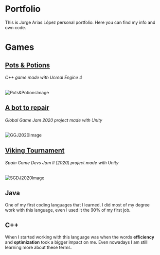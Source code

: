 # Portfolio
This is Jorge Arias López personal portfolio. Here you can find my info and own code.

# Games
## [Pots & Potions](https://fat-duck-squad.itch.io/pots-and-potions)
###### C++ game made with Unreal Engine 4
![Pots&PotionsImage](https://img.itch.zone/aW1hZ2UvNjM2MTY5LzM2MzczNDIuanBn/original/42Uy1T.jpg)

## [A bot to repair](https://globalgamejam.org/2020/games/wasted-robot-9)
###### Global Game Jam 2020 project made with Unity
![GGJ2020Image](https://ggj.s3.amazonaws.com/styles/game_content__wide/games/screenshots/2020/02/280463/screenshot.jpg?itok=YqwMSCTS&timestamp=1580647697)

## [Viking Tournament](https://leinadbs.itch.io/viking-tournament)
###### Spain Game Devs Jam II (2020) project made with Unity
 ![SGDJ2020Image](https://img.itch.zone/aW1hZ2UvNzcxMDYyLzQzMTQ3MjYucG5n/original/U%2B2MlD.png)
  

## Java

One of my first coding languages that I learned. I did most of my degree work with this language, even I used it the 90% of my first job. 

## C++

When I started working with this language was when the words **efficiency** and **optimization** took a bigger impact on me. Even nowadays I am still learning more about these terms. 

